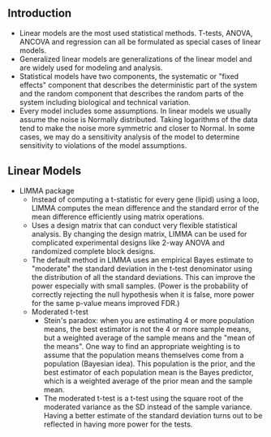 ## Introduction
* Linear models are the most used statistical methods. T-tests, ANOVA, ANCOVA and regression can all be formulated as special cases of 
linear models. 
* Generalized linear models are generalizations of the linear model and are widely used for modeling and analysis. 
* Statistical models have two components, the systematic or "fixed effects" component that describes the deterministic part of the system
and the random component that describes the random parts of the system including biological and technical variation. 
* Every model includes some assumptions. In linear models we usually assume the noise is Normally distributed. Taking logarithms of 
the data tend to make the noise more symmetric and closer to Normal. In some cases, we may do a sensitivity analysis of the model 
to determine sensitivity to violations of the model assumptions. 

## Linear Models
* LIMMA package
    * Instead of computing a t-statistic for every gene (lipid) using a loop, LIMMA computes the mean difference and the standard error 
    of the mean difference efficiently using matrix operations.   
    * Uses a design matrix that can conduct very flexible statistical analysis. By changing the design matrix, LIMMA can be used for 
    complicated experimental designs like 2-way ANOVA and randomized complete block designs. 
    * The default method in LIMMA uses an empirical Bayes estimate to "moderate" the standard deviation in the t-test denominator using 
    the distribution of all the standard deviations. This can improve the power especially with small samples. (Power is the probability 
    of correctly rejecting the null hypothesis when it is false, more power for the same p-value means improved FDR.) 
    * Moderated t-test 
      * Stein's paradox: when you are estimating 4 or more population means, the best estimator is not the 4 or more sample means, but a 
      weighted average of the sample means and the "mean of the means". One way to find an appropriate weighting is to assume that the 
      population means themselves come from a population (Bayesian idea). This population is the prior, and the best estimator of each 
      population mean is the Bayes predictor, which is a weighted average of the prior mean and the sample mean. 
      * The moderated t-test is a t-test using the square root of the moderated variance as the SD instead of the sample variance. Having 
      a better estimate of the standard deviation turns out to be reflected in having more power for the tests. 
      

